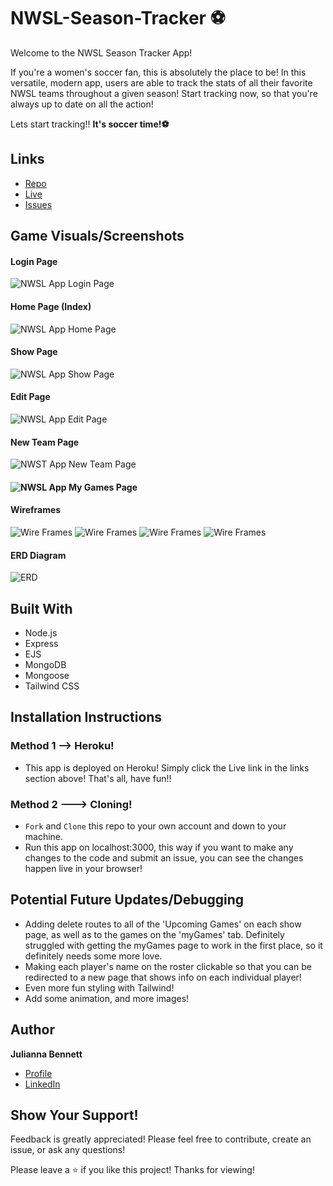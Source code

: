 # NWSL-Season-Tracker ⚽️

Welcome to the NWSL Season Tracker App! 

If you're a women's soccer fan, this is absolutely the place to be! In this versatile, modern app, users are able to track the stats of all their favorite NWSL teams throughout a given season! Start tracking now, so that you're always up to date on all the action!

Lets start tracking!!  **It's soccer time!⚽️**

## Links
- [Repo](https://github.com/julibennett/NWSL-Season-Tracker 'NWSL-Season-Tracker')
- [Live](https://nwsl-season-tracker-ef89be7e7b8b.herokuapp.com/sessions/new 'Live View') 
- [Issues](https://github.com/julibennett/NWSL-Season-Tracker/issues 'Issues Page')

## Game Visuals/Screenshots

#### Login Page
![NWSL App Login Page](LoginPage.png 'Login Page')

#### Home Page (Index)
![NWSL App Home Page](IndexPage.png 'Index Page')

#### Show Page
![NWSL App Show Page](ShowPage.png 'Show Page')

#### Edit Page
![NWSL App Edit Page](EditPage.png 'Edit Page')

#### New Team Page
![NWST App New Team Page](NewPage.png 'New Page')

#### ![NWSL App My Games Page](myGames.png 'My Games Page')

#### Wireframes
![Wire Frames](homewire.jpeg 'Home Wireframe')
![Wire Frames](showwire.jpeg 'Show Wireframe')
![Wire Frames](editwire.jpeg 'Edit Wireframe')
![Wire Frames](newwire.jpeg 'New Wireframe')

#### ERD Diagram
![ERD](erd.jpeg 'Home Wireframe')

## Built With

- Node.js
- Express
- EJS
- MongoDB
- Mongoose
- Tailwind CSS

## Installation Instructions

### Method 1 --> Heroku!

- This app is deployed on Heroku! Simply click the Live link in the links section above! That's all, have fun!!

### Method 2 ---> Cloning!

- `Fork` and `Clone` this repo to your own account and down to your machine.
- Run this app on localhost:3000, this way if you want to make any changes to the code and submit an issue, you can see the changes happen live in your browser!

## Potential Future Updates/Debugging

- Adding delete routes to all of the 'Upcoming Games' on each show page, as well as to the games on the 'myGames' tab. Definitely struggled with getting the myGames page to work in the first place, so it definitely needs some more love.
- Making each player's name on the roster clickable so that you can be redirected to a new page that shows info on each individual player!
- Even more fun styling with Tailwind!
- Add some animation, and more images!

## Author

**Julianna Bennett**

- [Profile](https://github.com/julibennett 'Julianna Bennett')
- [LinkedIn](https://www.linkedin.com/in/julianna-bennett4/)

## Show Your Support!

Feedback is greatly appreciated! Please feel free to contribute, create an issue, or ask any questions! 

Please leave a ⭐️ if you like this project! Thanks for viewing!